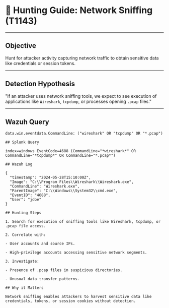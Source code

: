 # 🎯 Hunting Guide: Network Sniffing (T1143)

---

## Objective

Hunt for attacker activity capturing network traffic to obtain sensitive data like credentials or session tokens.

---

## Detection Hypothesis

"If an attacker uses network sniffing tools, we expect to see execution of applications like `Wireshark`, `tcpdump`, or processes opening `.pcap` files."

---

## Wazuh Query

```kql
data.win.eventdata.CommandLine: ("wireshark" OR "tcpdump" OR "*.pcap")

## Splunk Query

index=windows EventCode=4688 (CommandLine="*wireshark*" OR CommandLine="*tcpdump*" OR CommandLine="*.pcap*")

## Wazuh Log

{
  "timestamp": "2024-05-28T15:10:00Z",
  "Image": "C:\\Program Files\\Wireshark\\Wireshark.exe",
  "CommandLine": "Wireshark.exe",
  "ParentImage": "C:\\Windows\\System32\\cmd.exe",
  "EventID": "4688",
  "User": "jdoe"
}

## Hunting Steps

1. Search for execution of sniffing tools like Wireshark, tcpdump, or .pcap file access.

2. Correlate with:

- User accounts and source IPs.

- High-privilege accounts accessing sensitive network segments.

3. Investigate:

- Presence of .pcap files in suspicious directories.

- Unusual data transfer patterns.

## Why it Matters

Network sniffing enables attackers to harvest sensitive data like credentials, tokens, or session cookies without detection.